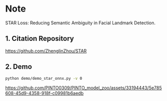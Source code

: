 # Note

STAR Loss: Reducing Semantic Ambiguity in Facial Landmark Detection.

## 1. Citation Repository

  https://github.com/ZhenglinZhou/STAR


## 2. Demo

```bash
python demo/demo_star_onnx.py -v 0
```

https://github.com/PINTO0309/PINTO_model_zoo/assets/33194443/5e785608-45d9-4358-918f-c09981b6aedb
